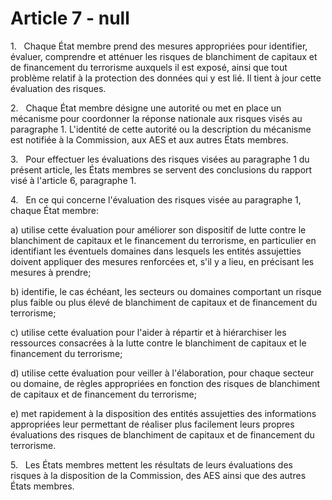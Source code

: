 # Article 7 - null


1.   Chaque État membre prend des mesures appropriées pour identifier, évaluer, comprendre et atténuer les risques de blanchiment de capitaux et de financement du terrorisme auxquels il est exposé, ainsi que tout problème relatif à la protection des données qui y est lié. Il tient à jour cette évaluation des risques.

2.   Chaque État membre désigne une autorité ou met en place un mécanisme pour coordonner la réponse nationale aux risques visés au paragraphe 1. L'identité de cette autorité ou la description du mécanisme est notifiée à la Commission, aux AES et aux autres États membres.

3.   Pour effectuer les évaluations des risques visées au paragraphe 1 du présent article, les États membres se servent des conclusions du rapport visé à l'article 6, paragraphe 1.

4.   En ce qui concerne l'évaluation des risques visée au paragraphe 1, chaque État membre:

a) utilise cette évaluation pour améliorer son dispositif de lutte contre le blanchiment de capitaux et le financement du terrorisme, en particulier en identifiant les éventuels domaines dans lesquels les entités assujetties doivent appliquer des mesures renforcées et, s'il y a lieu, en précisant les mesures à prendre;

b) identifie, le cas échéant, les secteurs ou domaines comportant un risque plus faible ou plus élevé de blanchiment de capitaux et de financement du terrorisme;

c) utilise cette évaluation pour l'aider à répartir et à hiérarchiser les ressources consacrées à la lutte contre le blanchiment de capitaux et le financement du terrorisme;

d) utilise cette évaluation pour veiller à l'élaboration, pour chaque secteur ou domaine, de règles appropriées en fonction des risques de blanchiment de capitaux et de financement du terrorisme;

e) met rapidement à la disposition des entités assujetties des informations appropriées leur permettant de réaliser plus facilement leurs propres évaluations des risques de blanchiment de capitaux et de financement du terrorisme.

5.   Les États membres mettent les résultats de leurs évaluations des risques à la disposition de la Commission, des AES ainsi que des autres États membres.
